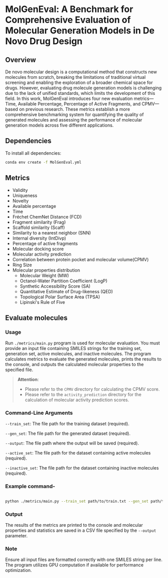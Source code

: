 # MolGenEval: A Benchmark for Comprehensive Evaluation of Molecular Generation Models in De Novo Drug Design
## Overview

De novo molecular design is a computational method that constructs new molecules from scratch, breaking the limitations of traditional virtual screening and enabling the exploration of a broader chemical space for drugs. However, evaluating drug molecule generation models is challenging due to the lack of unified standards, which limits the development of this field. 
In this work, MolGenEval introduces four new evaluation metrics—Time, Available Percentage, Percentage of Active Fragments, and CPMV—based on previous research. These metrics establish a more comprehensive benchmarking system for quantifying the quality of generated molecules and assessing the performance of molecular generation models across five different applications.

## Dependencies

To install all dependencies:
```bash
conda env create -f MolGenEval.yml
```

## Metrics

*  Validity
*  Uniqueness
*  Novelty
*  Available percentage
*  Time
*  Fréchet ChemNet Distance (FCD) 
*  Fragment similarity (Frag)
*  Scaffold similarity (Scaff)
*  Similarity to a nearest neighbor (SNN)
*  Internal diversity (IntDivp) 
*  Percentage of active fragments
*  Molecular docking score
*  Molecular activity prediction
*  Correlation between protein pocket and molecular volume(CPMV)
*  Ring Size
*  Molecular properties distribution
   *  Molecular Weight (MW)
   *  Octanol-Water Partition Coefficient (LogP)
   *  Synthetic Accessibility Score (SA)
   *  Quantitative Estimate of Drug-likeness (QED)
   *  Topological Polar Surface Area (TPSA)
   *  Lipinski's Rule of Five 


## Evaluate molecules

### Usage

Run `./metrics/main.py` program is used for molecular evaluation. You must provide an input file containing SMILES strings for the training set, generation set, active molecules, and inactive molecules. The program calculates metrics to evaluate the generated molecules, prints the results to the console, and outputs the calculated molecular properties to the specified file.

>**Attention**: 
>
>* Please refer to the `CPMV` directory for calculating the CPMV score.
>* Please refer to the `activity_prediction` directory for the calculation of molecular activity prediction scores.

###  Command-Line Arguments

 `--train_set`: The file path for the training dataset (required).

`--gen_set`: The file path for the generated dataset (required).

 `--output`: The file path where the output will be saved (required).

 `--active_set`: The file path for the dataset containing active molecules (required).

 `--inactive_set`: The file path for the dataset containing inactive molecules (required).

### Example command-

```bash

python ./metrics/main.py --train_set path/to/train.txt --gen_set path/to/gen.txt --output path/to/output.csv --active_set path/to/active.txt --inactive_set path/to/inactive.txt

```

### Output

The results of the metrics are printed to the console and molecular properties and statistics are  saved in a CSV file specified by the `--output` parameter.

### Note

Ensure all input files are formatted correctly with one SMILES string per line. The program utilizes GPU computation if available for performance optimization.
